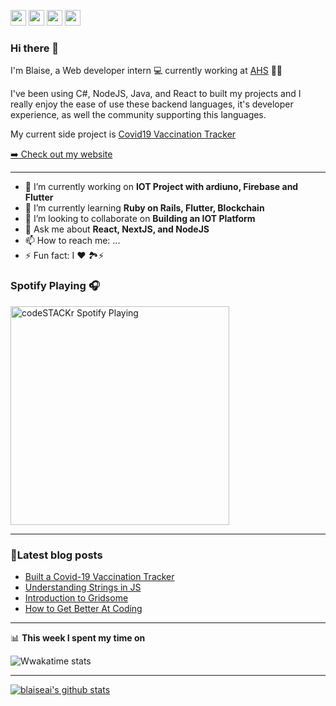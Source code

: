 <p><a href="https://www.twitter.com/seblaiserw"><img src="https://img.shields.io/badge/twitter-%231DA1F2.svg?&style=for-the-badge&logo=twitter&logoColor=white" height=25></a> <a href="https://www.linkedin.com/in/blaise94"><img src="https://img.shields.io/badge/linkedin-%230077B5.svg?&style=for-the-badge&logo=linkedin&logoColor=white" height=25></a></a> <a href="https://medium.com/@ntwariblaze"><img src="https://img.shields.io/badge/medium-%2312100E.svg?&style=for-the-badge&logo=medium&logoColor=white" height=25></a> <a href="https://dev.to/blaiseai"><img src="https://img.shields.io/badge/DEV.TO-%230A0A0A.svg?&style=for-the-badge&logo=dev-dot-to&logoColor=white" height=25></a></p>

### Hi there 👋

I'm Blaise, a Web developer intern 💻 currently working at [AHS](https://ahs.ca) 🍲🥡

 I've been using C#, NodeJS, Java, and React to built my projects and I really enjoy the ease of use these backend languages, it's developer experience, as well the community supporting this languages.

My current side project is [Covid19 Vaccination Tracker](https://covid-vaccination-tracker-server-yiqc5.ondigitalocean.app/)

<p><a href="https://seblaise.dev">➡️ Check out my website</a></p>

-----

- 🔭 I’m currently working on **IOT Project with ardiuno, Firebase and Flutter**
- 🌱 I’m currently learning **Ruby on Rails, Flutter, Blockchain**
- 👯 I’m looking to collaborate on **Building an IOT Platform**
- 💬 Ask me about **React, NextJS, and NodeJS**
- 📫 How to reach me: ...
- ⚡ Fun fact: I ❤ 🏞⚡
### Spotify Playing 🎧

[<img src="https://now-playing-codestackr.vercel.app/api/spotify-playing" alt="codeSTACKr Spotify Playing" width="350" />](https://open.spotify.com/user/swyqyimdc12jajde4vpwd2x1b)

-------

### 📕Latest blog posts
<!-- BLOG-POST-LIST:START -->
- [Built a Covid-19 Vaccination Tracker](https://dev.to/blaiseai/built-a-covid-19-vaccination-tracker-240i)
- [Understanding Strings in JS](https://seblaise.dev/understanding-strings)
- [Introduction to Gridsome](https://seblaise.dev/introduction-to-gridsome)
- [How to Get Better At Coding](https://seblaise.dev/how-to-get-better-at-coding)
<!-- BLOG-POST-LIST:END -->
-------
📊 **This week I spent my time on**

![Wwakatime stats](https://github-readme-stats-taupe-two.vercel.app/api/wakatime?username=blaiseAi&hide_title=true&hide_border=true&langs_count=5)

-------
[![blaiseai's github stats](https://github-readme-stats.vercel.app/api?username=blaiseai&show_icons=true&theme=default)](https://github.com/blaiseai/)

